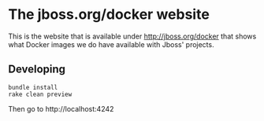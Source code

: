 
# The jboss.org/docker website

This is the website that is available under http://jboss.org/docker that shows what Docker images we do have available with Jboss' projects.

## Developing

    bundle install
    rake clean preview

Then go to http://localhost:4242

